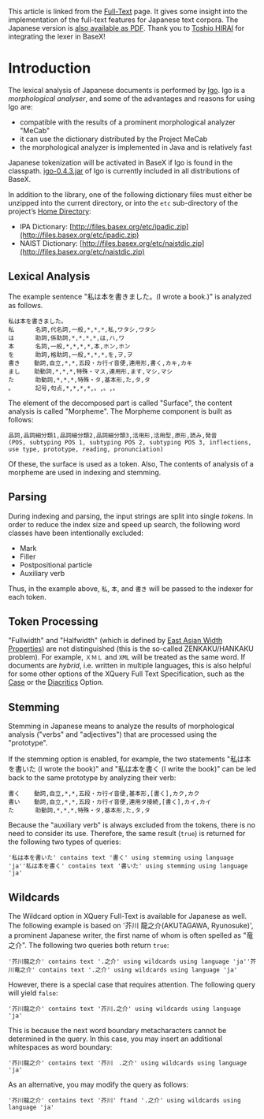  


 
This article is linked from the [Full-Text](Full-Text.md) page. It gives some insight into the implementation of the full-text features for Japanese text corpora. The Japanese version is [also available as PDF](http://files.basex.org/etc/ja-ft.pdf). Thank you to [Toshio HIRAI](http://blog.infinite.jp) for integrating the lexer in BaseX! 

 
# Introduction

The lexical analysis of Japanese documents is performed by [Igo](http://igo.sourceforge.jp/). Igo is a _morphological analyser_, and some of the advantages and reasons for using Igo are: 

 * compatible with the results of a prominent morphological analyzer "MeCab"
 * it can use the dictionary distributed by the Project MeCab 
 * the morphological analyzer is implemented in Java and is relatively fast 

Japanese tokenization will be activated in BaseX if Igo is found in the classpath. [igo-0.4.3.jar](http://en.sourceforge.jp/projects/igo/releases/) of Igo is currently included in all distributions of BaseX. 


In addition to the library, one of the following dictionary files must either be unzipped into the current directory, or into the `etc` sub-directory of the project’s [Home Directory](Configuration.md#Home_Directory): 

 * IPA Dictionary: [http://files.basex.org/etc/ipadic.zip](http://files.basex.org/etc/ipadic.zip)
 * NAIST Dictionary: [http://files.basex.org/etc/naistdic.zip](http://files.basex.org/etc/naistdic.zip)

## Lexical Analysis

The example sentence "私は本を書きました。(I wrote a book.)" is analyzed as follows. 


    私は本を書きました。
    私      名詞,代名詞,一般,*,*,*,私,ワタシ,ワタシ
    は      助詞,係助詞,*,*,*,*,は,ハ,ワ
    本      名詞,一般,*,*,*,*,本,ホン,ホン
    を      助詞,格助詞,一般,*,*,*,を,ヲ,ヲ
    書き    動詞,自立,*,*,五段・カ行イ音便,連用形,書く,カキ,カキ
    まし    助動詞,*,*,*,特殊・マス,連用形,ます,マシ,マシ
    た      助動詞,*,*,*,特殊・タ,基本形,た,タ,タ
    。      記号,句点,*,*,*,*,。,。,。


The element of the decomposed part is called "Surface", the content analysis is called "Morpheme". The Morpheme component is built as follows: 


    品詞,品詞細分類1,品詞細分類2,品詞細分類3,活用形,活用型,原形,読み,発音
    (POS, subtyping POS 1, subtyping POS 2, subtyping POS 3, inflections, use type, prototype, reading, pronunciation)


Of these, the surface is used as a token. Also, The contents of analysis of a morpheme are used in indexing and stemming. 


## Parsing

During indexing and parsing, the input strings are split into single _tokens_. In order to reduce the index size and speed up search, the following word classes have been intentionally excluded: 

 * Mark 
 * Filler 
 * Postpositional particle 
 * Auxiliary verb 

Thus, in the example above, `私`, `本`, and `書き` will be passed to the indexer for each token. 


## Token Processing

"Fullwidth" and "Halfwidth" (which is defined by [East Asian Width Properties](http://unicode.org/Public/UNIDATA/EastAsianWidth.txt)) are not distinguished (this is the so-called ZENKAKU/HANKAKU problem). For example, `ＸＭＬ` and `XML` will be treated as the same word. If documents are _hybrid_, i.e. written in multiple languages​​, this is also helpful for some other options of the XQuery Full Text Specification, such as the [Case](http://www.w3.org/TR/xpath-full-text-10/#ftcaseoption) or the [Diacritics](http://www.w3.org/TR/xpath-full-text-10/#ftdiacriticsoption) Option. 


## Stemming

Stemming in Japanese means to analyze the results of morphological analysis ("verbs" and "adjectives") that are processed using the "prototype". 


If the stemming option is enabled, for example, the two statements "私は本を書いた (I wrote the book)" and "私は本を書く (I write the book)" can be led back to the same prototype by analyzing their verb: 


    書く    動詞,自立,*,*,五段・カ行イ音便,基本形,[書く],カク,カク
    書い    動詞,自立,*,*,五段・カ行イ音便,連用タ接続,[書く],カイ,カイ
    た      助動詞,*,*,*,特殊・タ,基本形,た,タ,タ


Because the "auxiliary verb" is always excluded from the tokens, there is no need to consider its use. Therefore, the same result (`true`) is returned for the following two types of queries: 


    '私は本を書いた' contains text '書く' using stemming using language 'ja''私は本を書く' contains text '書いた' using stemming using language 'ja'


## Wildcards

The Wildcard option in XQuery Full-Text is available for Japanese as well. The following example is based on '芥川 龍之介(AKUTAGAWA, Ryunosuke)', a prominent Japanese writer, the first name of whom is often spelled as "竜之介". The following two queries both return `true`: 


    '芥川龍之介' contains text '.之介' using wildcards using language 'ja''芥川竜之介' contains text '.之介' using wildcards using language 'ja'


However, there is a special case that requires attention. The following query will yield `false`: 


    '芥川龍之介' contains text '芥川.之介' using wildcards using language 'ja'


This is because the next word boundary metacharacters cannot be determined in the query. In this case, you may insert an additional whitespaces as word boundary: 


    '芥川龍之介' contains text '芥川　.之介' using wildcards using language 'ja'


As an alternative, you may modify the query as follows: 


    '芥川龍之介' contains text '芥川' ftand '.之介' using wildcards using language 'ja'


